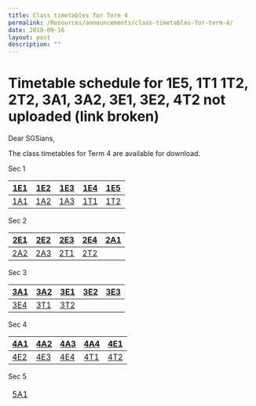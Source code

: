 ```yaml
---
title: Class timetables for Term 4
permalink: /Resources/announcements/class-timetables-for-term-4/
date: 2019-09-16
layout: post
description: ""
---
```

# Timetable schedule for 1E5, 1T1 1T2, 2T2, 3A1, 3A2, 3E1, 3E2, 4T2 not uploaded (link broken)

Dear SGSians,

The class timetables for Term 4 are available for download.

Sec 1
<table>
<thead>
  <tr>
    <th><a href="/files/Announcement/Timetable%20Term4%202019/Sec%201/Class-timetables-for-Term-4-1E2.pdf" target = "_blank">1E1</a></th>
    <th><a href="/files/Announcement/Timetable%20Term4%202019/Sec%201/1E2.pdf" target = "_blank">1E2</a></th>
    <th><a href="/files/Announcement/Timetable%20Term4%202019/Sec%201/Class-timetables-for-Term-4-1E3.pdf" target = "_blank">1E3</a></th>
    <th><a href="/files/Announcement/Timetable%20Term4%202019/Sec%201/Class-timetables-for-Term-4-1E4.pdf" target = "_blank">1E4</a></th>
    <th><a href="https://www.sgs.edu.sg/wp-content/uploads/2019/09/Class-timetables-for-Term-4-1E5.pdf" target = "_blank">1E5</a></th>
  </tr>
</thead>
<tbody>
  <tr>
    <td><a href="/files/Announcement/Timetable%20Term4%202019/Sec%201/Class-timetables-for-Term-4-1A1.pdf" target = "_blank">1A1</a></td>
    <td><a href="/files/Announcement/Timetable%20Term4%202019/Sec%201/Class-timetables-for-Term-4-1A2.pdf" target = "_blank">1A2</a></td>
    <td><a href="/files/Announcement/Timetable%20Term4%202019/Sec%201/Class-timetables-for-Term-4-1A3.pdf" target = "_blank">1A3</a></td>
    <td><a href="https://www.sgs.edu.sg/wp-content/uploads/2019/09/Class-timetables-for-Term-4-1T1.pdf" target = "_blank">1T1</a></td>
    <td><a href="https://www.sgs.edu.sg/wp-content/uploads/2019/09/Class-timetables-for-Term-4-1T2.pdf" target = "_blank">1T2</a></td>
  </tr>
</tbody>
</table>

Sec 2

<table>
<thead>
  <tr>
    <th><a href="/files/Announcement/Timetable%20Term4%202019/Sec%202/Class-timetables-for-Term-4-2E1.pdf" target = "_blank">2E1</a></th>
    <th><a href="https://www.sgs.edu.sg/wp-content/uploads/2019/09/Class-timetables-for-Term-4-2E2.pdf" target = "_blank">2E2</a></th>
    <th><a href="https://www.sgs.edu.sg/wp-content/uploads/2019/09/Class-timetables-for-Term-4-2E3.pdf" target = "_blank">2E3</a></th>
    <th><a href="https://www.sgs.edu.sg/wp-content/uploads/2019/09/Class-timetables-for-Term-4-2E4.pdf" target = "_blank">2E4</a></th>
    <th><a href="https://www.sgs.edu.sg/wp-content/uploads/2019/09/Class-timetables-for-Term-4-2A1.pdf" target = "_blank">2A1</a></th>
  </tr>
</thead>
<tbody>
  <tr>
    <td><a href="https://www.sgs.edu.sg/wp-content/uploads/2019/09/Class-timetables-for-Term-4-2A2.pdf" target = "_blank">2A2</a></td>
    <td><a href="https://www.sgs.edu.sg/wp-content/uploads/2019/09/Class-timetables-for-Term-4-2A3.pdf" target = "_blank">2A3</a></td>
    <td><a href="https://www.sgs.edu.sg/wp-content/uploads/2019/09/Class-timetables-for-Term-4-2T1.pdf" target = "_blank">2T1</a></td>
    <td><a href="https://www.sgs.edu.sg/wp-content/uploads/2019/09/Class-timetables-for-Term-4-2T2.pdf" target = "_blank">2T2</a></td>
    <td></td>
  </tr>
</tbody>
</table>

Sec 3

<table>
<thead>
  <tr>
    <th><a href="https://www.sgs.edu.sg/wp-content/uploads/2019/09/Class-timetables-for-Term-4-3A1.pdf" target = "_blank">3A1</a></th>
    <th><a href="https://www.sgs.edu.sg/wp-content/uploads/2019/09/Class-timetables-for-Term-4-3A2.pdf" target = "_blank">3A2</a></th>
    <th><a href="https://www.sgs.edu.sg/wp-content/uploads/2019/09/Class-timetables-for-Term-4-3E1.pdf" target = "_blank">3E1</a></th>
    <th><a href="https://www.sgs.edu.sg/wp-content/uploads/2019/09/Class-timetables-for-Term-4-3E2.pdf" target = "_blank">3E2</a></th>
    <th><a href="https://www.sgs.edu.sg/wp-content/uploads/2019/09/Class-timetables-for-Term-4-3E3.pdf" target = "_blank">3E3</a></th>
  </tr>
</thead>
<tbody>
  <tr>
    <td><a href="https://www.sgs.edu.sg/wp-content/uploads/2019/09/Class-timetables-for-Term-4-3E4.pdf" target = "_blank">3E4</a></td>
    <td><a href="https://www.sgs.edu.sg/wp-content/uploads/2019/09/Class-timetables-for-Term-4-3T1.pdf" target = "_blank">3T1</a></td>
    <td><a href="https://www.sgs.edu.sg/wp-content/uploads/2019/09/Class-timetables-for-Term-4-3T2.pdf" target = "_blank">3T2</a></td>
    <td></td>
    <td></td>
  </tr>
</tbody>
</table>

Sec 4

<table>
<thead>
  <tr>
    <th><a href="https://www.sgs.edu.sg/wp-content/uploads/2019/09/Class-timetables-for-Term-4-4A1.pdf" target = "_blank">4A1</a></th>
    <th><a href="https://www.sgs.edu.sg/wp-content/uploads/2019/09/Class-timetables-for-Term-4-4A2.pdf" target = "_blank">4A2</a></th>
    <th><a href="https://www.sgs.edu.sg/wp-content/uploads/2019/09/Class-timetables-for-Term-4-4A3.pdf" target = "_blank">4A3</a></th>
    <th><a href="https://www.sgs.edu.sg/wp-content/uploads/2019/09/Class-timetables-for-Term-4-4A4.pdf" target = "_blank">4A4</a></th>
    <th><a href="https://www.sgs.edu.sg/wp-content/uploads/2019/09/Class-timetables-for-Term-4-4E1.pdf" target = "_blank">4E1</a></th>
  </tr>
</thead>
<tbody>
  <tr>
    <td><a href="https://www.sgs.edu.sg/wp-content/uploads/2019/09/Class-timetables-for-Term-4-4E2.pdf" target = "_blank">4E2</a></td>
    <td><a href="https://www.sgs.edu.sg/wp-content/uploads/2019/09/Class-timetables-for-Term-4-4E3.pdf" target = "_blank">4E3</a></td>
    <td><a href="https://www.sgs.edu.sg/wp-content/uploads/2019/09/Class-timetables-for-Term-4-4E4.pdf" target = "_blank">4E4</a></td>
    <td><a href="https://www.sgs.edu.sg/wp-content/uploads/2019/09/Class-timetables-for-Term-4-4T1.pdf" target = "_blank">4T1</a></td>
    <td><a href="https://www.sgs.edu.sg/wp-content/uploads/2019/09/Class-timetables-for-Term-4-4T2.pdf" target = "_blank">4T2</a></td>
  </tr>
</tbody>
</table>

Sec 5

<table>
<thead>
  <tr>
    <td><a href="/files/Announcement/Timetable%20Term4%202019/Sec%205/Class-timetables-for-Term-4-5A1.pdf" target = "_blank" >5A1</a></td>
  </tr>
</thead>
</table>